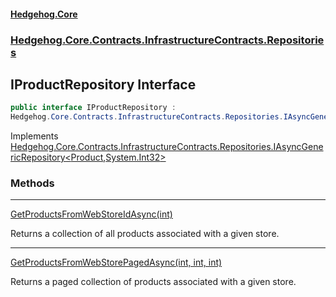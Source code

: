 #### [Hedgehog.Core](index.md 'index')
### [Hedgehog.Core.Contracts.InfrastructureContracts.Repositories](Hedgehog_Core_Contracts_InfrastructureContracts_Repositories.md 'Hedgehog.Core.Contracts.InfrastructureContracts.Repositories')
## IProductRepository Interface
```csharp
public interface IProductRepository :
Hedgehog.Core.Contracts.InfrastructureContracts.Repositories.IAsyncGenericRepository<Hedgehog.Core.Domain.Product, int>
```

Implements [Hedgehog.Core.Contracts.InfrastructureContracts.Repositories.IAsyncGenericRepository&lt;](Hedgehog_Core_Contracts_InfrastructureContracts_Repositories_IAsyncGenericRepository_E_IdType_.md 'Hedgehog.Core.Contracts.InfrastructureContracts.Repositories.IAsyncGenericRepository&lt;E,IdType&gt;')[Product](Hedgehog_Core_Domain_Product.md 'Hedgehog.Core.Domain.Product')[,](Hedgehog_Core_Contracts_InfrastructureContracts_Repositories_IAsyncGenericRepository_E_IdType_.md 'Hedgehog.Core.Contracts.InfrastructureContracts.Repositories.IAsyncGenericRepository&lt;E,IdType&gt;')[System.Int32](https://docs.microsoft.com/en-us/dotnet/api/System.Int32 'System.Int32')[&gt;](Hedgehog_Core_Contracts_InfrastructureContracts_Repositories_IAsyncGenericRepository_E_IdType_.md 'Hedgehog.Core.Contracts.InfrastructureContracts.Repositories.IAsyncGenericRepository&lt;E,IdType&gt;')  
### Methods

***
[GetProductsFromWebStoreIdAsync(int)](Hedgehog_Core_Contracts_InfrastructureContracts_Repositories_IProductRepository_GetProductsFromWebStoreIdAsync(int).md 'Hedgehog.Core.Contracts.InfrastructureContracts.Repositories.IProductRepository.GetProductsFromWebStoreIdAsync(int)')

Returns a collection of all products associated with a given store.  

***
[GetProductsFromWebStorePagedAsync(int, int, int)](Hedgehog_Core_Contracts_InfrastructureContracts_Repositories_IProductRepository_GetProductsFromWebStorePagedAsync(int_int_int).md 'Hedgehog.Core.Contracts.InfrastructureContracts.Repositories.IProductRepository.GetProductsFromWebStorePagedAsync(int, int, int)')

Returns a paged collection of products associated with a given store.  
